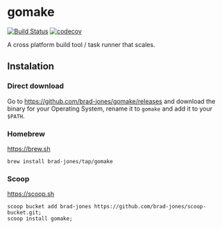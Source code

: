 # gomake
[![Build Status](https://dev.azure.com/brad-jones/gomake/_apis/build/status/brad-jones.gomake?branchName=master)](https://dev.azure.com/brad-jones/gomake/_build/latest?definitionId=1?branchName=master)
[![codecov](https://codecov.io/gh/brad-jones/gomake/branch/master/graph/badge.svg)](https://codecov.io/gh/brad-jones/gomake)

A cross platform build tool / task runner that scales.

## Instalation

### Direct download

Go to <https://github.com/brad-jones/gomake/releases> and download the binary for your Operating System, rename it to `gomake` and add it to your `$PATH`.

### Homebrew

<https://brew.sh>

```
brew install brad-jones/tap/gomake
```

### Scoop

<https://scoop.sh>

```
scoop bucket add brad-jones https://github.com/brad-jones/scoop-bucket.git;
scoop install gomake;
```
